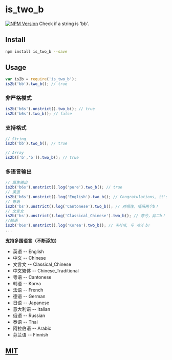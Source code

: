 # is_two_b

[![NPM Version][npm-image]][npm-url]
Check if a string is 'bb'.

## Install
```bash
npm install is_two_b --save
```

## Usage
```javascript
var is2b = require('is_two_b');
is2b('bb').two_b(); // true
```

### 非严格模式
```javascript
is2b('b6s').unstrict().two_b(); // true
is2b('b6s').two_b(); // false
```

### 支持格式
```javascript
// String
is2b('bb').two_b(); // true

// Array
is2b(['b','b']).two_b(); // true
```

### 多语言输出
```javascript
// 原生输出
is2b('b6s').unstrict().log('pure').two_b(); // true
// 英语
is2b('b6s').unstrict().log('English').two_b(); // Congratulations, it's two B!
// 粤语
is2b('bs').unstrict().log('Cantonese').two_b(); // 对唔住，唔系两个b！
// 文言文
is2b('bs').unstrict().log('Classical_Chinese').two_b(); // 悲兮，非二b！
//韩语
is2b('b6s').unstrict().log('Korea').two_b(); // 축하해, 두 개의 b!
...
```

**支持多国语言（不断添加）**
* 英语 -- English
* 中文 -- Chinese
* 文言文 -- Classical_Chinese
* 中文繁体 -- Chinese_Traditional
* 粤语 -- Cantonese
* 韩语 -- Korea
* 法语 -- French
* 德语 -- German
* 日语 -- Japanese
* 意大利语 -- Italian
* 俄语 -- Russian
* 泰语 -- Thai
* 阿拉伯语 -- Arabic
* 芬兰语 -- Finnish

## [MIT](./LICENSE)
[npm-image]: https://img.shields.io/npm/v/is_two_b.svg
[npm-url]: https://npmjs.org/package/is_two_b
